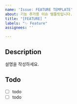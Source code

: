 ```yaml
---
name: 'Issue: FEATURE TEMPLATE'
about: 기능 추가용 이슈 템플릿입니다.
title: "[FEATURE] "
labels: "✨ Feature"
assignees: ''

---
```


## Description
설명을 작성하세요.

## Todo
- [ ] todo
- [ ] todo
